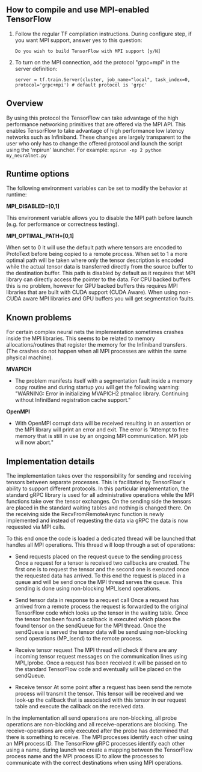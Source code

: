 ## How to compile and use MPI-enabled TensorFlow

1. Follow the regular TF compilation instructions. During configure step, if you want MPI support, answer yes to this question:

    ```Do you wish to build TensorFlow with MPI support [y/N]```

2. To turn on the MPI connection, add the protocol "grpc+mpi" in the server definition:

    ```server = tf.train.Server(cluster, job_name="local", task_index=0, protocol='grpc+mpi') # default protocol is 'grpc'```

## Overview

By using this protocol the TensorFlow can take advantage of the high performance networking primitives that are offered via the MPI API. This enables TensorFlow to take advantage of high performance low latency networks such as Infiniband. These changes are largely transparent to the user who only has to change the offered protocol and launch the script using the 'mpirun'  launcher. For example:
    ```mpirun -np 2 python my_neuralnet.py ```





## Runtime options

The following environment variables can be set to modify the behavior at runtime:

**MPI_DISABLED=[0,1]**

This environment variable allows you to disable the MPI path before launch (e.g. for performance or correctness testing). 

**MPI_OPTIMAL_PATH=[0,1]**

When set to 0 it will use the default path where tensors are encoded to ProtoText before being copied to a remote process. When set to 1 a more optimal path will be taken where only the tensor description is encoded while the actual tensor data is transferred directly from the source buffer to the destination buffer.
This path is disabled by default as it requires that MPI library can directly access the pointer to the data. For CPU backed buffers this is no problem, however for GPU backed buffers this requires MPI libraries that are built with CUDA support (CUDA Aware). When using non-CUDA aware MPI libraries and GPU buffers you will get segmentation faults.



## Known problems

For certain complex neural nets the implementation sometimes crashes inside the MPI libraries. This seems to be related to memory allocations/routines that register the memory for the Infiniband transfers. (The crashes do not happen when all MPI processes are within the same physical machine). 

**MVAPICH**
- The problem manifests itself with a segmentation fault inside a memory copy routine and during startup you will get the following warning: "WARNING: Error in initializing MVAPICH2 ptmalloc library. Continuing without InfiniBand registration cache support." 

**OpenMPI**
- With OpenMPI corrupt data will be received resulting in an assertion or the MPI library will print an error and exit. The error is "Attempt to free memory that is still in use by an ongoing MPI communication.  MPI job will now abort."

## Implementation details


The implementation takes over the responsibility for sending and receiving tensors between separate processes. This is facilitated by TensorFlow's ability to support different protocols. In this particular implementation, the standard gRPC library is used for all administrative operations while the MPI functions take over the tensor exchanges. On the sending side the tensors are placed in the standard waiting tables and nothing is changed there. On the receiving side the RecvFromRemoteAsync function is newly implemented and instead of requesting the data via gRPC the data is now requested via MPI calls.

To this end once the code is loaded a dedicated thread will be launched that handles all MPI operations. This thread will loop through a set of operations:

* Send requests placed on the request queue to the sending process
Once a request for a tensor is received two callbacks are created. The first one is to request the tensor and the second one is executed once the requested data has arrived. To this end the request is placed in a queue and will be send once the MPI thread serves the queue. This sending is done using non-blocking MPI_Isend operations.

* Send tensor data in response to a request call
Once a request has arrived from a remote process the request is forwarded to the original TensorFlow code which looks up the tensor in the waiting table. Once the tensor has been found a callback is executed which places the found tensor on the sendQueue for the MPI thread. Once the sendQueue is served the tensor data will be send using non-blocking send operations (MP_Isend) to the remote process.

* Receive tensor request
The MPI thread will check if there are any incoming tensor request messages on the communication lines using MPI_Iprobe. Once a request has been received it will be passed on to the standard TensorFlow code and eventually will be placed on the sendQueue.

* Receive tensor 
At some point after a request has been send the remote process will transmit the tensor. This tensor will be received and we look-up the callback that is associated with this tensor in our request table and execute the callback on the received data.


In the implementation all send operations are non-blocking, all probe operations are non-blocking and all receive-operations are blocking. The receive-operations are only executed after the probe has determined that there is something to receive. 
The MPI processes identify each other using an MPI process ID. The TensorFlow gRPC processes identify each other using a name, during launch we create a mapping between the TensorFlow process name and the MPI process ID to allow the processes to communicate with the correct destinations when using MPI operations.




























